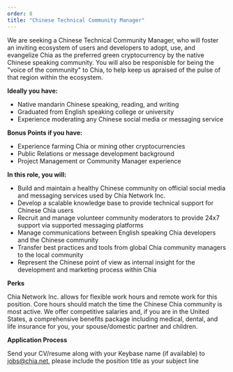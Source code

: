 ```yaml
---
order: 8
title: "Chinese Technical Community Manager"
---
```


We are seeking a Chinese Technical Community Manager, who will foster an inviting ecosystem of users and developers to adopt, use, and evangelize Chia as the preferred green cryptocurrency by the native Chinese speaking community. You will also be responisble for being the "voice of the community" to Chia, to help keep us apraised of the pulse of that region within the ecosystem.

**Ideally you have:**

* Native mandarin Chinese speaking, reading, and writing
* Graduated from English speaking college or university
* Experience moderating any Chinese social media or messaging service

**Bonus Points if you have:**

* Experience farming Chia or mining other cryptocurrencies
* Public Relations or message development background
* Project Management or Community Manager experience

**In this role, you will:**

* Build and maintain a healthy Chinese community on official social media and messaging services used by Chia Network Inc.
* Develop a scalable knowledge base to provide technical support for Chinese Chia users
* Recruit and manage volunteer community moderators to provide 24x7 support via supported messaging platforms
* Manage communications between English speaking Chia developers and the Chinese community
* Transfer best practices and tools from global Chia community managers to the local community
* Represent the Chinese point of view as internal insight for the development and marketing process within Chia

**Perks**

Chia Network Inc. allows for flexible work hours and remote work for this position. Core hours should match the time the Chinese Chia community is most active. We offer competitive salaries and, if you are in the United States, a comprehensive benefits package including medical, dental, and life insurance for you, your spouse/domestic partner and children.

**Application Process**

Send your CV/resume along with your Keybase name (if available) to jobs@chia.net, please include the position title as your subject line 